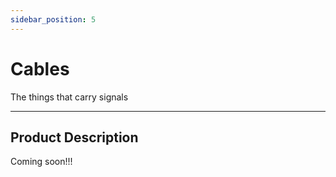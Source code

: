 ```yaml
---
sidebar_position: 5
---
```


# Cables

The things that carry signals

---

## Product Description

Coming soon!!!